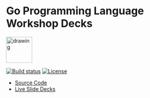 # Go Programming Language Workshop Decks

<img src="https://blog.golang.org/gopher/gopher.png" alt="drawing" width="70"/>

[![Build status](https://img.shields.io/travis/rfinochi/golang-workshop-decks?style=plastic)](https://travis-ci.org/rfinochi/golang-workshop-decks)
[![License](https://img.shields.io/github/license/rfinochi/golang-workshop-decks?style=plastic)](https://opensource.org/licenses/mit-license.php)

* [Source Code](https://github.com/rfinochi/golang-workshop-src)
* [Live Slide Decks](https://shockbyte-go-workshop.appspot.com)